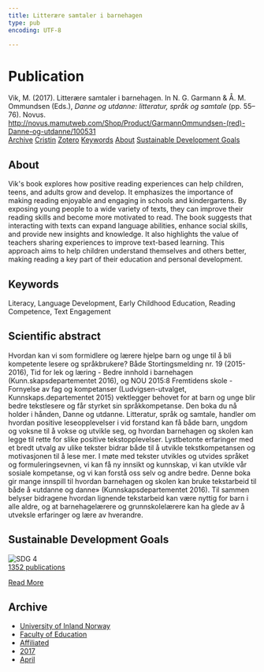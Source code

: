```yaml
---
title: Litterære samtaler i barnehagen
type: pub
encoding: UTF-8

---
```

<h1>Publication</h1>
<article id="csl-bib-container-RUCAYSX4" class="csl-bib-container">
  <div class="csl-bib-body"> <div class="csl-entry">Vik, M. (2017). Litterære samtaler i barnehagen. In N. G. Garmann &#38; Å. M. Ommundsen (Eds.), <i>Danne og utdanne: litteratur, språk og samtale</i> (pp. 55–76). Novus. <a href="http://novus.mamutweb.com/Shop/Product/GarmannOmmundsen-(red)-Danne-og-utdanne/100531">http://novus.mamutweb.com/Shop/Product/GarmannOmmundsen-(red)-Danne-og-utdanne/100531</a></div> </div>
  <div class="csl-bib-buttons">
    <a href="#taxonomy-article-RUCAYSX4" alt="archive" class="csl-bib-button">Archive</a>
    <a href="https://app.cristin.no/results/show.jsf?id=1465087" alt="Cristin" class="csl-bib-button">Cristin</a>
    <a href="http://zotero.org/groups/5881554/items/RUCAYSX4" alt="Zotero" class="csl-bib-button">Zotero</a>
    <a href="#keywords-article-RUCAYSX4" alt="keywords" class="csl-bib-button">Keywords</a>
    <a href="#about-article-RUCAYSX4" alt="about_pub" class="csl-bib-button">About</a>
    <a href="#sdg-article-RUCAYSX4" alt="sdg" class="csl-bib-button">Sustainable Development Goals</a>
  </div>
  <div id="csl-bib-meta-container-RUCAYSX4"></div>
</article>
<div id="csl-bib-meta-RUCAYSX4" class="csl-bib-meta">
  <article id="about-article-RUCAYSX4" class="about_pub-article">
    <h1>About</h1>
    Vik's book explores how positive reading experiences can help children, teens, and adults grow and develop. It emphasizes the importance of making reading enjoyable and engaging in schools and kindergartens. By exposing young people to a wide variety of texts, they can improve their reading skills and become more motivated to read. The book suggests that interacting with texts can expand language abilities, enhance social skills, and provide new insights and knowledge. It also highlights the value of teachers sharing experiences to improve text-based learning. This approach aims to help children understand themselves and others better, making reading a key part of their education and personal development.
  </article>
  <article id="keywords-article-RUCAYSX4" class="keywords-article">
    <h1>Keywords</h1>
    Literacy, Language Development, Early Childhood Education, Reading Competence, Text Engagement
  </article>
  <article id="abstract-article-RUCAYSX4" class="abstract-article">
    <h1>Scientific abstract</h1>
    Hvordan kan vi som formidlere og lærere hjelpe barn og unge til å bli kompetente lesere og språkbrukere? Både Stortingsmelding nr. 19 (2015-2016), Tid for lek og læring - Bedre innhold i barnehagen (Kunn.skapsdepartementet 2016), og NOU 2015:8 Fremtidens skole - Fornyelse av fag og kompetanser (Ludvigsen-utvalget, Kunnskaps.departementet 2015) vektlegger behovet for at barn og unge blir bedre tekstlesere og får styrket sin språkkompetanse. Den boka du nå holder i hånden, Danne og utdanne. Litteratur, språk og samtale, handler om hvordan positive leseopplevelser i vid forstand kan få både barn, ungdom og voksne til å vokse og utvikle seg, og hvordan barnehagen og skolen kan legge til rette for slike positive tekstopplevelser. Lystbetonte erfaringer med et bredt utvalg av ulike tekster bidrar både til å utvikle tekstkompetansen og motivasjonen til å lese mer. I møte med tekster utvikles og utvides språket og formuleringsevnen, vi kan få ny innsikt og kunnskap, vi kan utvikle vår sosiale kompetanse, og vi kan forstå oss selv og andre bedre. Denne boka gir mange innspill til hvordan barnehagen og skolen kan bruke tekstarbeid til både å «utdanne og danne» (Kunnskapsdepartementet 2016). Til sammen belyser bidragene hvordan lignende tekstarbeid kan være nyttig for barn i alle aldre, og at barnehagelærere og grunnskolelærere kan ha glede av å utveksle erfaringer og lære av hverandre.
  </article>
  <article id="sdg-article-RUCAYSX4" class="sdg-article">
    <h1>Sustainable Development Goals</h1>
    <div class="sdg-container"><div id="sdg4" class="sdg">
        <img src="{{< params subfolder >}}images/sdg/sdg04_en.png" class="image" alt="SDG 4">
        <div class="sdg-overlay">
          <a href="{{< params subfolder >}}en/archive/?sdg=4#archive" class="sdg-publication-count"><span>1352</span> publications</a>
          <p><a href="https://sdgs.un.org/goals/goal4" class="sdg-read-more">Read More</a></p>
        </div>
      </div></div>
  </article>
  <article id="taxonomy-article-RUCAYSX4" class="taxonomy-article">
    <h1>Archive</h1>
    <ul>
      <li><a href="{{< params subfolder >}}en/archive/?key=3DCRN523">University of Inland Norway</a></li>
      <li><a href="{{< params subfolder >}}en/archive/?key=WYNZA47F">Faculty of Education</a></li>
      <li><a href="{{< params subfolder >}}en/archive/?key=2ZAN5K7T">Affiliated</a></li>
      <li><a href="{{< params subfolder >}}en/archive/?key=6HCJH8II">2017</a></li>
      <li><a href="{{< params subfolder >}}en/archive/?key=8T4GW4L8">April</a></li>
    </ul>
  </article>
</div>
